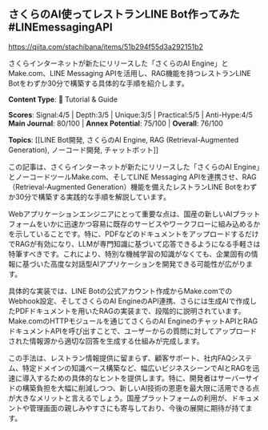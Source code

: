 ## さくらのAI使ってレストランLINE Bot作ってみた #LINEmessagingAPI

https://qiita.com/stachibana/items/51b294f55d3a292151b2

さくらインターネットが新たにリリースした「さくらのAI Engine」とMake.com、LINE Messaging APIを活用し、RAG機能を持つレストランLINE Botをわずか30分で構築する具体的な手順を紹介します。

**Content Type**: 📖 Tutorial & Guide

**Scores**: Signal:4/5 | Depth:3/5 | Unique:3/5 | Practical:5/5 | Anti-Hype:4/5
**Main Journal**: 80/100 | **Annex Potential**: 75/100 | **Overall**: 76/100

**Topics**: [[LINE Bot開発, さくらのAI Engine, RAG (Retrieval-Augmented Generation), ノーコード開発, チャットボット]]

この記事は、さくらインターネットが新たにリリースした「さくらのAI Engine」とノーコードツールMake.com、そしてLINE Messaging APIを連携させ、RAG（Retrieval-Augmented Generation）機能を備えたレストランLINE Botをわずか30分で構築する実践的な手順を解説しています。

Webアプリケーションエンジニアにとって重要な点は、国産の新しいAIプラットフォームをいかに迅速かつ容易に既存のサービスやワークフローに組み込めるかを示していることです。特に、PDFなどのドキュメントをアップロードするだけでRAGが有効になり、LLMが専門知識に基づいて応答できるようになる手軽さは特筆すべきです。これにより、特別な機械学習の知識がなくても、企業固有の情報に基づいた高度な対話型AIアプリケーションを開発できる可能性が広がります。

具体的な実装では、LINE Botの公式アカウント作成からMake.comでのWebhook設定、そしてさくらのAI EngineのAPI連携、さらには生成AIで作成したPDFドキュメントを用いたRAGの実装まで、段階的に説明されています。Make.comのHTTPモジュールを通じてさくらのAI EngineのチャットAPIとRAGドキュメントAPIを呼び出すことで、ユーザーからの質問に対してアップロードされた情報源から適切な回答を生成する仕組みが完成します。

この手法は、レストラン情報提供に留まらず、顧客サポート、社内FAQシステム、特定ドメインの知識ベース構築など、幅広いビジネスシーンでAIとRAGを迅速に導入するための具体的なヒントを提供します。特に、開発者はサーバーサイドの構築負担を大幅に削減しつつ、新しいAI技術の恩恵を最大限に活用できる点が大きなメリットと言えるでしょう。国産プラットフォームの利用が、ドキュメントや管理画面の親しみやすさにも寄与しており、今後の展開に期待が持てます。